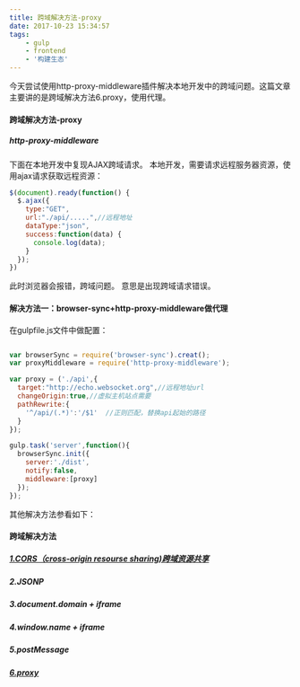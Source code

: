 ```yaml
---
title: 跨域解决方法-proxy
date: 2017-10-23 15:34:57
tags:
    - gulp
    - frontend
    - '构建生态'
---
```

今天尝试使用http-proxy-middleware插件解决本地开发中的跨域问题。这篇文章主要讲的是跨域解决方法6.proxy，使用代理。  

#### 跨域解决方法-proxy
##### http-proxy-middleware
下面在本地开发中复现AJAX跨域请求。
本地开发，需要请求远程服务器资源，使用ajax请求获取远程资源：
```js
$(document).ready(function() {
  $.ajax({
    type:"GET",
    url:"./api/.....",//远程地址
    dataType:"json",
    success:function(data) {
      console.log(data);
    }
  });
})
```
此时浏览器会报错，跨域问题。
意思是出现跨域请求错误。
#### 解决方法一：browser-sync+http-proxy-middleware做代理

在gulpfile.js文件中做配置：
```js

var browserSync = require('browser-sync').creat();
var proxyMiddleware = require('http-proxy-middleware');

var proxy = ('./api',{
  target:"http://echo.websocket.org",//远程地址url
  changeOrigin:true,//虚拟主机站点需要
  pathRewrite:{
    '^/api/(.*)':'/$1'  //正则匹配，替换api起始的路径
  }
});

gulp.task('server',function(){
  browserSync.init({
    server:'./dist',
    notify:false,
    middleware:[proxy]
  });
});

```
其他解决方法参看如下：  

#### 跨域解决方法
##### [1.CORS（cross-origin resourse sharing)跨域资源共享](https://webharry.github.io/2017/10/23/CORS/)
##### 2.JSONP
##### 3.document.domain + iframe
##### 4.window.name + iframe
##### 5.postMessage
##### [6.proxy](https://webharry.github.io/2017/10/23/proxy/)